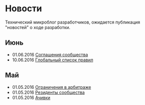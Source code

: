 # Новости
Технический микроблог разработчиков, ожидается публикация "новостей" о ходе разработки.

## Июнь 
+ 01.06.2016 [Соглашения сообщества](https://github.com/tebaly/freedomsex/blob/dev/doc/news/20160601-Соглашения-сообщества.md)
+ 10.06.2016 [Глобальный список правил](https://github.com/tebaly/freedomsex/blob/dev/doc/news/20160610-Глобальный-список-правил.md)

## Май
+ 01.05.2016 [Ограничения в арбитраже](https://github.com/tebaly/freedomsex/blob/dev/doc/news/01052016-1-20160501-1-Ограничения-в-арбитраже.md)
+ 01.05.2016 [Резиденты сообщества](https://github.com/tebaly/freedomsex/blob/dev/doc/news/20160501-2-Резиденты-сообщества.md) 
+ 01.05.2016 [Ачивки](https://github.com/tebaly/freedomsex/blob/dev/doc/news/20160501-3-Ачивки.md)
